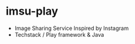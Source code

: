 imsu-play
=========

- Image Sharing Service Inspired by Instagram
- Techstack / Play framework & Java
